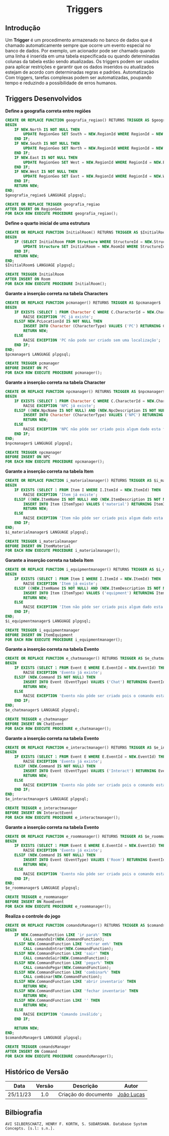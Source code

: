 <center>

# <a>Triggers</a>
</center>

## <a>Introdução</a>
Um **<a>Trigger</a>** é um procedimento armazenado no banco de dados que é chamado automaticamente sempre que ocorre um evento especial no banco de dados. Por exemplo, um acionador pode ser chamado quando uma linha é inserida em uma tabela especificada ou quando determinadas colunas da tabela estão sendo atualizadas. Os triggers podem ser usados para aplicar restrições e garantir que os dados inseridos ou atualizados estejam de acordo com determinadas regras e padrões. Automatização Com triggers, tarefas complexas podem ser automatizadas, poupando tempo e reduzindo a possibilidade de erros humanos.

## <a>Triggers Desenvolvidos</a>


**<a>Define a geografia correta entre regiões</a>**
```SQL
CREATE OR REPLACE FUNCTION geografia_regiao() RETURNS TRIGGER AS $geografia_regiao$
BEGIN
    IF NEW.North IS NOT NULL THEN
        UPDATE RegionGeo SET South = NEW.RegionId WHERE RegionId = NEW.North;
    END IF;
    IF NEW.South IS NOT NULL THEN
        UPDATE RegionGeo SET North = NEW.RegionId WHERE RegionId = NEW.South;
    END IF;
    IF NEW.East IS NOT NULL THEN
        UPDATE RegionGeo SET West = NEW.RegionId WHERE RegionId = NEW.East;
    END IF;
    IF NEW.West IS NOT NULL THEN
        UPDATE RegionGeo SET East = NEW.RegionId WHERE RegionId = NEW.West;
    END IF;
    RETURN NEW;
END;
$geografia_regiao$ LANGUAGE plpgsql;

CREATE OR REPLACE TRIGGER geografia_regiao
AFTER INSERT ON RegionGeo
FOR EACH ROW EXECUTE PROCEDURE geografia_regiao();
```

**<a>Define o quarto inicial de uma estrutura</a>**
```SQL
CREATE OR REPLACE FUNCTION InitialRoom() RETURNS TRIGGER AS $InitialRoom$
BEGIN
    IF (SELECT InitialRoom FROM Structure WHERE StructureId = NEW.StructureId) IS NULL THEN
        UPDATE Structure SET InitialRoom = NEW.RoomId WHERE StructureId = NEW.StructureId;
    END IF;
    RETURN NEW;
END;
$InitialRoom$ LANGUAGE plpgsql;

CREATE TRIGGER InitialRoom
AFTER INSERT ON Room
FOR EACH ROW EXECUTE PROCEDURE InitialRoom();
```

**<a>Garante a inserção correta na tabela Characters</a>**
```SQL
CREATE OR REPLACE FUNCTION pcmanager() RETURNS TRIGGER AS $pcmanager$
BEGIN
    IF EXISTS (SELECT 1 FROM Character C WHERE C.CharacterId = NEW.CharacterId) THEN 
        RAISE EXCEPTION 'PC já existe';
    ELSIF NEW.PcLocationId IS NOT NULL THEN
        INSERT INTO Character (CharacterType) VALUES ('PC') RETURNING CharacterId INTO NEW.CharacterId;
        RETURN NEW;
    ELSE
        RAISE EXCEPTION 'PC não pode ser criado sem uma localização';
    END IF;
END;
$pcmanager$ LANGUAGE plpgsql;

CREATE TRIGGER pcmanager
BEFORE INSERT ON PC
FOR EACH ROW EXECUTE PROCEDURE pcmanager();
```

**<a>Garante a inserção correta na tabela Character</a>**
```SQL
CREATE OR REPLACE FUNCTION npcmanager() RETURNS TRIGGER AS $npcmanager$
BEGIN
    IF EXISTS (SELECT 1 FROM Character C WHERE C.CharacterId = NEW.CharacterId) THEN 
        RAISE EXCEPTION 'NPC já existe';
    ELSIF ((NEW.NpcName IS NOT NULL) AND (NEW.NpcDescription IS NOT NULL) AND (NEW.EventId IS NOT NULL)) THEN
        INSERT INTO Character (CharacterType) VALUES ('NPC') RETURNING CharacterId INTO NEW.CharacterId;
        RETURN NEW;
    ELSE
        RAISE EXCEPTION 'NPC não pôde ser criado pois algum dado esta faltando';
    END IF;
END;
$npcmanager$ LANGUAGE plpgsql;

CREATE TRIGGER npcmanager
BEFORE INSERT ON NPC
FOR EACH ROW EXECUTE PROCEDURE npcmanager();
```

**<a>Garante a inserção correta na tabela Item</a>**
```SQL
CREATE OR REPLACE FUNCTION i_materialmanager() RETURNS TRIGGER AS $i_materialmanager$
BEGIN
    IF EXISTS (SELECT 1 FROM Item I WHERE I.ItemId = NEW.ItemId) THEN 
        RAISE EXCEPTION 'Item já existe';
    ELSIF ((NEW.ItemName IS NOT NULL) AND (NEW.ItemDescription IS NOT NULL)) THEN
        INSERT INTO Item (ItemType) VALUES ('material') RETURNING ItemId INTO NEW.ItemId;
        RETURN NEW;
    ELSE
        RAISE EXCEPTION 'Item não pôde ser criado pois algum dado esta faltando';
    END IF;
END;
$i_materialmanager$ LANGUAGE plpgsql;

CREATE TRIGGER i_materialmanager
BEFORE INSERT ON ItemMaterial
FOR EACH ROW EXECUTE PROCEDURE i_materialmanager();
```

**<a>Garante a inserção correta na tabela Item</a>**
```SQL
CREATE OR REPLACE FUNCTION i_equipmentmanager() RETURNS TRIGGER AS $i_equipmentmanager$
BEGIN
    IF EXISTS (SELECT 1 FROM Item I WHERE I.ItemId = NEW.ItemId) THEN 
        RAISE EXCEPTION 'Item já existe';
    ELSIF ((NEW.ItemName IS NOT NULL) AND (NEW.ItemDescription IS NOT NULL)) THEN
        INSERT INTO Item (ItemType) VALUES ('equipment') RETURNING ItemId INTO NEW.ItemId;
        RETURN NEW;
    ELSE
        RAISE EXCEPTION 'Item não pôde ser criado pois algum dado esta faltando';
    END IF;
END;
$i_equipmentmanager$ LANGUAGE plpgsql;

CREATE TRIGGER i_equipmentmanager
BEFORE INSERT ON ItemEquipment
FOR EACH ROW EXECUTE PROCEDURE i_equipmentmanager();
```

**<a>Garante a inserção correta na tabela Evento</a>**
```SQL
CREATE OR REPLACE FUNCTION e_chatmanager() RETURNS TRIGGER AS $e_chatmanager$
BEGIN
    IF EXISTS (SELECT 1 FROM Event E WHERE E.EventId = NEW.EventId) THEN 
        RAISE EXCEPTION 'Evento já existe';
    ELSIF (NEW.Command IS NOT NULL) THEN
        INSERT INTO Event (EventType) VALUES ('Chat') RETURNING EventId INTO NEW.EventId;
        RETURN NEW;
    ELSE
        RAISE EXCEPTION 'Evento não pôde ser criado pois o comando esta faltando';
    END IF;
END;
$e_chatmanager$ LANGUAGE plpgsql;

CREATE TRIGGER e_chatmanager
BEFORE INSERT ON ChatEvent
FOR EACH ROW EXECUTE PROCEDURE e_chatmanager();
```

**<a>Garante a inserção correta na tabela Evento</a>**
```SQL
CREATE OR REPLACE FUNCTION e_interactmanager() RETURNS TRIGGER AS $e_interactmanager$
BEGIN
    IF EXISTS (SELECT 1 FROM Event E WHERE E.EventId = NEW.EventId) THEN 
        RAISE EXCEPTION 'Evento já existe';
    ELSIF (NEW.Command IS NOT NULL) THEN
        INSERT INTO Event (EventType) VALUES ('Interact') RETURNING EventId INTO NEW.EventId;
        RETURN NEW;
    ELSE
        RAISE EXCEPTION 'Evento não pôde ser criado pois o comando esta faltando';
    END IF;
END;
$e_interactmanager$ LANGUAGE plpgsql;

CREATE TRIGGER e_interactmanager
BEFORE INSERT ON InteractEvent
FOR EACH ROW EXECUTE PROCEDURE e_interactmanager();
```

**<a>Garante a inserção correta na tabela Evento</a>**
```SQL
CREATE OR REPLACE FUNCTION e_roommanager() RETURNS TRIGGER AS $e_roommanager$
BEGIN
    IF EXISTS (SELECT 1 FROM Event E WHERE E.EventId = NEW.EventId) THEN 
        RAISE EXCEPTION 'Evento já existe';
    ELSIF (NEW.Command IS NOT NULL) THEN
        INSERT INTO Event (EventType) VALUES ('Room') RETURNING EventId INTO NEW.EventId;
        RETURN NEW;
    ELSE
        RAISE EXCEPTION 'Evento não pôde ser criado pois o comando esta faltando';
    END IF;
END;
$e_roommanager$ LANGUAGE plpgsql;

CREATE TRIGGER e_roommanager
BEFORE INSERT ON RoomEvent
FOR EACH ROW EXECUTE PROCEDURE e_roommanager();
```

**<a>Realiza o controle do jogo</a>**
```SQL
CREATE OR REPLACE FUNCTION comandsManager() RETURNS TRIGGER AS $comandsManager$
BEGIN
    IF NEW.CommandFunction LIKE 'ir para%' THEN
        CALL comandoIr(NEW.CommandFunction);
    ELSIF NEW.CommandFunction LIKE 'entrar em%' THEN
        CALL comandoEntrar(NEW.CommandFunction);
    ELSIF NEW.CommandFunction LIKE 'sair' THEN
        CALL comandoSair(NEW.CommandFunction);
    ELSIF NEW.CommandFunction LIKE 'pegar%' THEN
        CALL comandoPegar(NEW.CommandFunction);
    ELSIF NEW.CommandFunction LIKE 'combinar%' THEN
        CALL combinar(NEW.CommandFunction);
    ELSIF NEW.CommandFunction LIKE 'abrir inventario' THEN
        RETURN NEW;
    ELSIF NEW.CommandFunction LIKE 'fechar inventario' THEN
        RETURN NEW;
    ELSIF NEW.CommandFunction LIKE '' THEN
        RETURN NEW;
    ELSE
        RAISE EXCEPTION 'Comando inválido';
    END IF;

    RETURN NEW;
END;
$comandsManager$ LANGUAGE plpgsql;

CREATE TRIGGER comandsManager
AFTER INSERT ON Command
FOR EACH ROW EXECUTE PROCEDURE comandsManager();
```


## <a>Histórico de Versão</a>
<center>

|   Data   | Versão |      Descrição       |                   Autor                    |
| :------: | :----: | :------------------: | :----------------------------------------: |
| 25/11/23 |  1.0   | Criação do documento | [João Lucas](https://github.com/HacKairos) |

</center>

## <a>Bilbiografia</a>
    AVI SILBERSCHATZ, HENRY F. KORTH, S. SUDARSHAN. Database System Concepts. [s.l: s.n.].